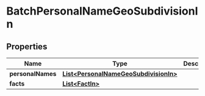
# BatchPersonalNameGeoSubdivisionIn

## Properties
Name | Type | Description | Notes
------------ | ------------- | ------------- | -------------
**personalNames** | [**List&lt;PersonalNameGeoSubdivisionIn&gt;**](PersonalNameGeoSubdivisionIn.md) |  |  [optional]
**facts** | [**List&lt;FactIn&gt;**](FactIn.md) |  |  [optional]



